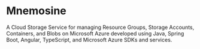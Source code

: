 # Mnemosine

A Cloud Storage Service for managing Resource Groups, Storage Accounts, Containers, and Blobs on Microsoft Azure developed using Java, Spring Boot, Angular, TypeScript, and Microsoft Azure SDKs and services.